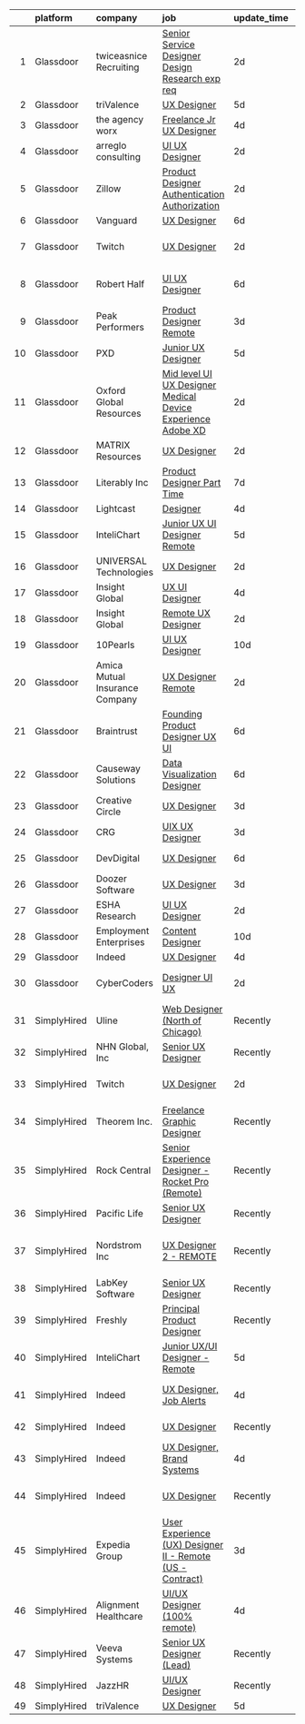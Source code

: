 

|    | platform    | company                        | job                                                                                                                                                                                                                                                                                                                                                                                                                                                                                                                                                                                                                                                                                                                                                                                                                                                                                                                                                                                                                                                                                                                                                                                                                                                                                                                                                                                               | update_time   | location                     |
|---:|:------------|:-------------------------------|:--------------------------------------------------------------------------------------------------------------------------------------------------------------------------------------------------------------------------------------------------------------------------------------------------------------------------------------------------------------------------------------------------------------------------------------------------------------------------------------------------------------------------------------------------------------------------------------------------------------------------------------------------------------------------------------------------------------------------------------------------------------------------------------------------------------------------------------------------------------------------------------------------------------------------------------------------------------------------------------------------------------------------------------------------------------------------------------------------------------------------------------------------------------------------------------------------------------------------------------------------------------------------------------------------------------------------------------------------------------------------------------------------|:--------------|:-----------------------------|
|  1 | Glassdoor   | twiceasnice Recruiting         | [Senior Service Designer  Design Research exp req ](https://www.glassdoor.com/partner/jobListing.htm?pos=116&ao=1110586&s=58&guid=000001823425c019957c9c231f1bead4&src=GD_JOB_AD&t=SR&vt=w&ea=1&cs=1_be7c2093&cb=1658732265915&jobListingId=1008022772521&cpc=7AD1D84939BBEEF3&jrtk=3-0-1g8q2bg2s2inu001-1g8q2bg392982000-f869e75bd97037c4--6NYlbfkN0AIiLXtwtv0BDns9BiY4ItblantFozdL6jLmLxNvS8mvn1ldsy0jlMzRTPuVM5CZZ2wgRODcoKiEE3AygmZ33X1Pvk9X95JRnJYlYmu8VyAo47k29VwhwMzOkzBR5QhmK6-Mnx8SF-4D3yVs7gEFAWvUJaVcCp0Oui9VjcUvlZ_k1X4DK_vo55zOvUeGliPgWbOXC4XiDOHLyzloj8DG-GBpqF0FvIRXG8cuT6nyakGiwpDwaVARaQo6PvC3cZ2XxtCe4waUahlyslc20a9vYrUYQQHDBMhffBCWrk4uqGiwsbDtWVf5c9fIlEOFevCX24DIDTdp1tFSRpXpslwlOTLAYzc7gKlUSRIwnHEgUQuXSpTdO2mF0AN7fM_OjJTaHMQ1acYEDNhUekP_k2saItSInckDFShwNNa5MXJWJzm3LBh97cDZ86cVJZlfpu16rKuzeiNLnlm38S6oTiIah_nDq9HAb1x4hpFGMl2AVreBdioGryIXkgzrkLqc9hf4zVafvsfL9juZz5BO2ocZohIne6zXp9k1sAS07zaRsO0Ng%3D%3D)                                                                                                                                                                                                                                                                                                                                                                                                                                                          | 2d            | New York State               |
|  2 | Glassdoor   | triValence                     | [UX Designer](https://www.glassdoor.com/partner/jobListing.htm?pos=124&ao=1136043&s=58&guid=000001823425c019957c9c231f1bead4&src=GD_JOB_AD&t=SR&vt=w&ea=1&cs=1_dfbf86f0&cb=1658732265919&jobListingId=1008014444681&jrtk=3-0-1g8q2bg2s2inu001-1g8q2bg392982000-bb9abd09e7dc11a9-)                                                                                                                                                                                                                                                                                                                                                                                                                                                                                                                                                                                                                                                                                                                                                                                                                                                                                                                                                                                                                                                                                                                 | 5d            | Remote                       |
|  3 | Glassdoor   | the agency worx                | [Freelance Jr  UX Designer](https://www.glassdoor.com/partner/jobListing.htm?pos=119&ao=1110586&s=58&guid=000001823425c019957c9c231f1bead4&src=GD_JOB_AD&t=SR&vt=w&ea=1&cs=1_5fc1a1a6&cb=1658732265919&jobListingId=1008018535976&cpc=F41FEAB56D215062&jrtk=3-0-1g8q2bg2s2inu001-1g8q2bg392982000-c7e0ed9f65c51b5d--6NYlbfkN0CNOKpjDIEH11s39GTuUki_mvxNbnX5BtDlH5CMrheAnKze_5JrwQ4joDkGUDohP_RL4VSMp0lA_HVqSpwKanxtROJWCBfl8FBq7b7CgtUbKkp5XQIrIISAXvTWQauOzfgFtxtTRxH2b6ZFXmDElVJZViSJZTVFd_J5vsIDdSMcXra51iZiTfCm9SRHtPydGxisI4rLS0zG_hbljoa89q6YB0bvL-h0DvZMi5kXQ6aDI9HTLxf1lx9SMfaejZJRi_toY9urPsbeBzKnL82eMlnw7MgkX79rBu8kd_xmKhOvt3IyhUYoLkUAHjvsEF5jliomuvt7r2qKmXPvryCp3rP5qmXZoCA5mUs8pHP39cQxgYZc4A4EYi2PRzKXZNtfgy2encEHe9uE-XJbwOyFEPExpLrrjHMW0_6snMbEvqVg43VJ6Rt2TudEmqUxShjWHGf2CM-kYaJDhjaUbdzVEbGVGQPxn8yji6VyQU1bF5_G6nAUmZRz_AW3Q4sQadrSRss%3D)                                                                                                                                                                                                                                                                                                                                                                                                                                                                                                                                | 4d            | Remote                       |
|  4 | Glassdoor   | arreglo consulting             | [UI UX Designer](https://www.glassdoor.com/partner/jobListing.htm?pos=127&ao=1136043&s=58&guid=000001823425c019957c9c231f1bead4&src=GD_JOB_AD&t=SR&vt=w&ea=1&cs=1_f651b190&cb=1658732265921&jobListingId=1008022963550&jrtk=3-0-1g8q2bg2s2inu001-1g8q2bg392982000-e202c2de53c6fba3-)                                                                                                                                                                                                                                                                                                                                                                                                                                                                                                                                                                                                                                                                                                                                                                                                                                                                                                                                                                                                                                                                                                              | 2d            | Remote                       |
|  5 | Glassdoor   | Zillow                         | [Product Designer  Authentication   Authorization](https://www.glassdoor.com/partner/jobListing.htm?pos=109&ao=1110586&s=58&guid=000001823425c019957c9c231f1bead4&src=GD_JOB_AD&t=SR&vt=w&cs=1_64e35255&cb=1658732265914&jobListingId=1008023664624&cpc=8795CF9063CD573D&jrtk=3-0-1g8q2bg2s2inu001-1g8q2bg392982000-33c1d3af201724f3--6NYlbfkN0ANMurRYyPEXg08u6OamUd1Mvhk-zhFSGYIZgoJR86UvYL2v6MoUqae-sD5DnU21vodKaM9KoTV1c8LPLLOSfkmXA25b2gwpB9Bb0DAT1JGVhjGTQhdIkWIgwcDQdSB_w8VdaFvzjUqzuqErSoV0_Es1jqDKvJEbUkHjNwgtPI1Mlf_KnF0aZQhiJwFDx289Jz_HrVUL67DJirV7HDMok4PXsVYWd2K5O3n80R4zn859L4m23zBc8zNtebzXOL9rStqQ7WMerhn0Kj0FvRNFFYbusJ6LnduBNsLlDBdtpP-NJYM1o7ZDDKw9Il6Phoq0I-wRkNvc3SsurE9Vm25kW4aO2sEPnEm26Rr-RQ6uoeQ4i8RaPGgufc90diNUcrYWN2NVy5Q1zzIKgeEJeRc2XZG-qHb9O6T-Fg7ofD_Bzd8PPUUPOEabewBDoDfB6yrX6D9iVHZHSdpoVxnaaWfAzrrz-S3JFeQSeiUdAynBH12F84eY-b38oQgok_9KRFNwE8S9ZLkOZ0XQfgfWfUeCjmIR3dgbhMAFocOg43Orfsln-3Ptg8v_Lxm2LSu4xJ98tQPLFAmWNdBuCBaCbPOwNQ13vKMirD_eZ0Dq4vWwDispkGTeB7EhIp9aDVOvHd9_zsRqnKD29OpVA-XlI9OAoMY_wuDGRrpVKj5q-GZJdFkyAXs3eqwbO5UU1KuWc9H9V0Wis1jnh-908vKZCI6sfIKfA_Hm3yAE1_LVQ4PaNcc0eT4LWhUtG9zLZOf2tkXLfj1kphsHe8za5ZDh6S6edIG-Dc83aF8MmCF1R7b5dV-fc9ysl8CCiQADInLITuVp5Uzsi0LFumU7LkoXri5lsIiTAGBeyGqGpXOABV5vrIFUKnWw4G0kPhW)                                                                                                                            | 2d            | Remote                       |
|  6 | Glassdoor   | Vanguard                       | [UX Designer](https://www.glassdoor.com/partner/jobListing.htm?pos=108&ao=1110586&s=58&guid=000001823425c019957c9c231f1bead4&src=GD_JOB_AD&t=SR&vt=w&cs=1_a97052c1&cb=1658732265914&jobListingId=1008012719121&cpc=B076152010A3B66C&jrtk=3-0-1g8q2bg2s2inu001-1g8q2bg392982000-ca902f2d715a43cb--6NYlbfkN0BWQs_M7ZA8XLbIFWVw-PYcVVEPryqVLyWhKaEKPskHy2YkbHyHJDwBFABfX2IzFJUFRIsxY7z-4KfcKbQhDNfGzPyTZgFL2yMW2TdbHptY5QmfxjoI23w9jMOtnl386Kp-2yF5KAlHVin6fjtTo9FpGMuvuo1aBx15Qf890HmH539j9zNFce_tUYrGzx9oV80QOGQoJ9-LUinu0AcVtQqXtj8JMMyoC_KY4xal6wJQJG_0_bjXMWMncbH-p1-cHAZQKgl12p4RkBVIPO2FEM6LxsAOMPZbSHdM-Zq3yUO5U4OTWuRaI7mTQ8pDj-JpQ4hwCOZ5t39OvtFWX_6jX-rSYFVp3_IUa8O24H0czHgIRXvc1HA6Ov_AQ1h4FGI9COWpdsaDb_LBhQ0FJ_RjD7JDd-9dXU5ocIaaOQ7gcBLPXsok2174HRtTF-FNfvyGK5dOePbcMvX8hCkIQhJgMDDNcUwN_Ek9T3OJM-46ixSQ1YfjQUSVYlRjwfUl0GSkQo1LfPYDE_4Uof_-lMy2CJNOBG8NGtyERL9gOLcmMWNwlWFWgrTo2poDxq1tL4psibeBZ7RchME-rE55f0kTMB3i4i2LXe6puJOPDUWW32tPFbCynuif1rwRIrNaayhvXFRraVSp-RquT5ucuJFdb8VffprUU2geTUM_LCSOHcPHXd13V0xwGPdHyiinIcQWjbNM_Kfm6ywdjD11KkzH0avbLiKJJrILsg1RSJ4KMPUk47OgeDluizTOzGrpzXiIgCoCvyB4grcnCcxr-X0Qc299lKnFqa7m0dwBS2Lmt-3hCPlDs6PtIkoSIbPgP2cmwvNJYIMsY4XHY4Vdk-JGbeLf6aPphZgGkcnysZXvT9nsaMGi_MTQfy6B7ZlIPdVsBEx4EInl5piTHg7RVCw91ADe-UIGLY4RmF4Gib_geZhVWLp_vOP0AISMeiG0x5oYDrx8azZezpV8IgelqFTqNVb8zb2lXiOcVS5q-YMZTcwtf_7EOgISWG5b6uIEGZHdOI1xeS3lGH8YrfcaECQWfsc1) | 6d            | Remote                       |
|  7 | Glassdoor   | Twitch                         | [UX Designer](https://www.glassdoor.com/partner/jobListing.htm?pos=125&ao=1136043&s=58&guid=000001823425c019957c9c231f1bead4&src=GD_JOB_AD&t=SR&vt=w&ea=1&cs=1_b9c9e793&cb=1658732265920&jobListingId=1008023252698&jrtk=3-0-1g8q2bg2s2inu001-1g8q2bg392982000-fc45a8ae7dc1d111-)                                                                                                                                                                                                                                                                                                                                                                                                                                                                                                                                                                                                                                                                                                                                                                                                                                                                                                                                                                                                                                                                                                                 | 2d            | San Francisco, CA            |
|  8 | Glassdoor   | Robert Half                    | [UI UX Designer](https://www.glassdoor.com/partner/jobListing.htm?pos=118&ao=1110586&s=58&guid=000001823425c019957c9c231f1bead4&src=GD_JOB_AD&t=SR&vt=w&ea=1&cs=1_4e0cbd0c&cb=1658732265918&jobListingId=1008012936995&cpc=FB7E4A1762AE5BEC&jrtk=3-0-1g8q2bg2s2inu001-1g8q2bg392982000-1e28bc9ed4e4fd94--6NYlbfkN0CpzDdaQkua3np5pkmj49lKioZwmwxQ-yx5plwbYmV_M1N0TAEqFh9qYT8mSqSRLxzUT1iYujST7fUBUUL6mMJ9QATppgbpNeszfpcBo0yaiu8lkcSgslyC2tg1JqU0h4fOtTwmlaIZystF_i9y1EN51jH1vgw7slvdTeFKZw9ze6Kl-E-P8DWD2IDVDSEG-VEs33no4_rl9KYJZ54sa2nbR5UgsxMXUmkX--UlZMOniwZ5ZN94rexxILDVyXqEGZFbctpQQkQ5pZGtqyl2Jdbr8-36uu_G8lQCf6Ugp9tsYtCsYN4KRb7aei-0iqN0rN5xduF168cEy-f0HyJeAUX7LVUtIDk5zt-qfX0FgYCT9sDezb7v2uuf3vvuEFdwV_Pk-6hnfN1AUn3Mmdm6Rx6h1ou0iMQz2gtElCLzdZILHVpPAXCndL5lZREaAUBDRRi5OidfTOWFqSzbWQpfr-VBfmA7ilsVTThCeMfQ7iroixckevv7naAl)                                                                                                                                                                                                                                                                                                                                                                                                                                                                                                                                                         | 6d            | Los Angeles, CA              |
|  9 | Glassdoor   | Peak Performers                | [Product Designer  Remote ](https://www.glassdoor.com/partner/jobListing.htm?pos=117&ao=1110586&s=58&guid=000001823425c019957c9c231f1bead4&src=GD_JOB_AD&t=SR&vt=w&ea=1&cs=1_ebb2d7ba&cb=1658732265915&jobListingId=1008020430278&cpc=B076152010A3B66C&jrtk=3-0-1g8q2bg2s2inu001-1g8q2bg392982000-5b207fdf8f4dbf6e--6NYlbfkN0AX_4CYIvWFVA435E2RDot9sX-OlR2KTHdLRUP7CmfXrIXs_xUKOR6jRoFT4FW3Lv06ErwGOQwPKf_fH5oxbsGvLRNe5Cnhh1W59CwN4ewH2v1qXojJE6qEVrWzHMrkAiT3wlF4Bm5K0gYi0yogsYqU0fPndZ0P8FKjGKMFz16Io1CORQnQMBV0qm7y6zgzkCXGOjBhC9VlcCY7E5mzTRYX9x6glXljyeDNvJUKOqiDiX9XvCL6tm_2zizbUACmh2zNypmKRCw5vznXvUVRwdz7KBeC0WeWMpAWnahBh0jlto0tmk-WkiSt4CvFwUdCMUYOthH8M7G68oHDr2LVDnhlU2wbywkUBM9RPo-CvEAOcDY5k-aLq4lkDrMSlZ0cqmxXrPPAN-2g6O6bZ_NUUSfS2mZwUwJ0nCMYERfYt_UEfkf6hv2zYafRObcZspKFoXDuly5eUC4qfbGV79QaxDWbcueLCIyYPo80JjqeC7LUJav7fzArKN2Ut4R-x6bJFgj_6nVNfg46fA%3D%3D)                                                                                                                                                                                                                                                                                                                                                                                                                                                                                                                  | 3d            | Remote                       |
| 10 | Glassdoor   | PXD                            | [Junior UX Designer](https://www.glassdoor.com/partner/jobListing.htm?pos=122&ao=1136043&s=58&guid=000001823425c019957c9c231f1bead4&src=GD_JOB_AD&t=SR&vt=w&ea=1&cs=1_29e29ce0&cb=1658732265919&jobListingId=1008015051382&jrtk=3-0-1g8q2bg2s2inu001-1g8q2bg392982000-74ab7748673d2741-)                                                                                                                                                                                                                                                                                                                                                                                                                                                                                                                                                                                                                                                                                                                                                                                                                                                                                                                                                                                                                                                                                                          | 5d            | Lancaster, PA                |
| 11 | Glassdoor   | Oxford Global Resources        | [Mid level UI UX Designer  Medical Device Experience Adobe XD ](https://www.glassdoor.com/partner/jobListing.htm?pos=112&ao=1110586&s=58&guid=000001823425c019957c9c231f1bead4&src=GD_JOB_AD&t=SR&vt=w&ea=1&cs=1_e5574062&cb=1658732265915&jobListingId=1008023314640&cpc=47CFDC01B3F81FAC&jrtk=3-0-1g8q2bg2s2inu001-1g8q2bg392982000-0501b490d8cbc3bc--6NYlbfkN0D38dVY1HiwVlRJ2sgHwoll4iKvb8KzfDOOcqRKKsqQYBdEVI9w2agCyPdJw2s4TQrHJi1On-z-yiBahiLhPRa_zZ-92LhNu5GT_njQ3i7ILmra3Dcgk1GWIchEfEykBti8ThaLnn9OdaIUlkdfeEBRo3WKX8y3LtebUQZcR6C-qSHdhmWqPgXdvTrRcde3nRE_Owo4Kdlt7TX7zgAMXxgDQQn0yCD2Ayl9gEVnl0UUhEc7U8LOE6oWgLQA-KLh4d3br4eCiXfSjCjZE6rcIXBbKk4TN8ovHvNvXObcfCK3MS_pOMJcX3Cu9-1Oi83lO_kdTIYSZvhe6wx0B3oWwYeCcxtLngAuGDUTrVIjC32vLKCr0IATUpeBDHN1mbRSQGPqGlf9oIUQICsd2gQOhQp44ieaf9N6wY4AsZ5_yP-FQmFbk295BxS3bBf-_rZtF5N2bEafkgd5v-xJ5Z_kh-wvbP1N7jA8Q3cfGJ1HQiYRgzvb8cQ8xWFQayg5YeXbAsBNE53tKVINMSbQufc4w6jF)                                                                                                                                                                                                                                                                                                                                                                                                                                                                          | 2d            | Remote                       |
| 12 | Glassdoor   | MATRIX Resources               | [UX Designer](https://www.glassdoor.com/partner/jobListing.htm?pos=115&ao=1110586&s=58&guid=000001823425c019957c9c231f1bead4&src=GD_JOB_AD&t=SR&vt=w&ea=1&cs=1_99b34179&cb=1658732265915&jobListingId=1008022186214&cpc=1160948BCBA38B5B&jrtk=3-0-1g8q2bg2s2inu001-1g8q2bg392982000-e51d3719106b4c75--6NYlbfkN0De5ppvndiyxA0pMSLQzOe_j9Mra0KF_8EhxTxOKXtZIfhM20E97mGJuSEbq9mCfhjkuXK0-3gjFKjqmMDuKDV0WWXmsv6M3x7ub_NRZckDa7I9l8lKP4c9q4kwttcPeZf37N2SCu73fiunnF7jm49ss6Wi7MEJIdPKNq9LRAfTmEGCGnP1rSPWSKVUJwZe8S-GRA89L7MmUg3c8Ez0StqS9CzLCirUUSnmOR5cfSvKonIeNF6Xb5M1UslLu45OIZbx0zf-JhK4S7W9C1zs_spTYHKZ961KUopMJnWzp5yEFFZ17To9_PMjZbWCPVa8Hp7UvEAa1rlCxEkUKczuHR26jYhVwLSO4sugOtYUk29KE929E8o_Dv03wXFGtyPUDdWIStKvMZYfWHF0oId6CtvF9vGYAFpkh3QQyveDb0VxtZBwSgy8ymSgI8h2uXWees06YPo947PgkfyYRWHdEThoXJkCR-l3SS1RGc3MvrfM84qduM4jtv120YvvOOR6absLChajDMNuiQsFPp9qXVK0HIs18CSPx1OHgJEuWdbh4A%3D%3D)                                                                                                                                                                                                                                                                                                                                                                                                                                                                                                | 2d            | Madison, NJ                  |
| 13 | Glassdoor   | Literably  Inc                 | [Product Designer  Part Time ](https://www.glassdoor.com/partner/jobListing.htm?pos=128&ao=1136043&s=58&guid=000001823425c019957c9c231f1bead4&src=GD_JOB_AD&t=SR&vt=w&cs=1_6bbc13d4&cb=1658732265921&jobListingId=1008010327675&jrtk=3-0-1g8q2bg2s2inu001-1g8q2bg392982000-ca558aa67d3aed39-)                                                                                                                                                                                                                                                                                                                                                                                                                                                                                                                                                                                                                                                                                                                                                                                                                                                                                                                                                                                                                                                                                                     | 7d            | Remote                       |
| 14 | Glassdoor   | Lightcast                      | [Designer](https://www.glassdoor.com/partner/jobListing.htm?pos=104&ao=1110586&s=58&guid=000001823425c019957c9c231f1bead4&src=GD_JOB_AD&t=SR&vt=w&cs=1_d09b7e5e&cb=1658732265914&jobListingId=1008017615295&cpc=5FEB1BEB8E14EF52&jrtk=3-0-1g8q2bg2s2inu001-1g8q2bg392982000-d74957f2375d8404--6NYlbfkN0DkKenFyqqc7-LGUI0LefNLKAb03uBDxdXH4Qh2AKToKeJUBhpws2HOj-j9Dn5Ir7g1xNZB8QiPmObLm9Je8u_cWzDxcpIfu7ZFJlWZfPLDxhCLowuG21QwQ7UodzQf7-26iKizCkFjp47SBwE4fi-GaniC0nlfUiF9v-kfuzkJKk5XSv8lflMJDW4uaywBvOi2N8Bj8ycAeuMzZ7jN-dUNt_ZJRvFHPHyWTKReGnaoDpj_3NqxAvijKfK9xUG_q0eXGbme8fELPKN6VunE1xSNEvWFUdxDByetD3s_lP1c4kjTKbZjro-s0vYEO_8QvEtORxcRziYeceys0omHyE8WfXQp9OR_qRHWkpUopJlgWQT_L1Fsx0uOBo9rYANQXoverd-f7_aHrGS3PXfxsFj19DHtlEbx14aB7VCkTaqS2Ml6p7fXlhwd4KOCdry9YnYd-EaCytoZoFGN230q4hI-qmifPKaH0LVqUyC1NT3Pv_IrrSKwyE4flyKIFX77NDwLwcM5koL7Fg%3D%3D)                                                                                                                                                                                                                                                                                                                                                                                                                                                                                                                                        | 4d            | Remote                       |
| 15 | Glassdoor   | InteliChart                    | [Junior UX UI Designer   Remote](https://www.glassdoor.com/partner/jobListing.htm?pos=121&ao=1136043&s=58&guid=000001823425c019957c9c231f1bead4&src=GD_JOB_AD&t=SR&vt=w&ea=1&cs=1_8cefeda2&cb=1658732265919&jobListingId=1008015971312&jrtk=3-0-1g8q2bg2s2inu001-1g8q2bg392982000-0dbe805531d277ca-)                                                                                                                                                                                                                                                                                                                                                                                                                                                                                                                                                                                                                                                                                                                                                                                                                                                                                                                                                                                                                                                                                              | 5d            | Charlotte, NC                |
| 16 | Glassdoor   | UNIVERSAL Technologies         | [UX Designer](https://www.glassdoor.com/partner/jobListing.htm?pos=123&ao=1136043&s=58&guid=000001823425c019957c9c231f1bead4&src=GD_JOB_AD&t=SR&vt=w&ea=1&cs=1_694b9e45&cb=1658732265919&jobListingId=1008023132648&jrtk=3-0-1g8q2bg2s2inu001-1g8q2bg392982000-f7d8e9dc23d35da8-)                                                                                                                                                                                                                                                                                                                                                                                                                                                                                                                                                                                                                                                                                                                                                                                                                                                                                                                                                                                                                                                                                                                 | 2d            | Albany, NY                   |
| 17 | Glassdoor   | Insight Global                 | [UX UI Designer](https://www.glassdoor.com/partner/jobListing.htm?pos=114&ao=1110586&s=58&guid=000001823425c019957c9c231f1bead4&src=GD_JOB_AD&t=SR&vt=w&ea=1&cs=1_586b2b6b&cb=1658732265915&jobListingId=1008017608938&cpc=FA84DF7EA1EC2398&jrtk=3-0-1g8q2bg2s2inu001-1g8q2bg392982000-4a6aa1b5e454c963--6NYlbfkN0BKkHZu3wF05EeDimN_p6sYpKCMArvwa95YdH7UpkaBCqbf-VUoJ2eB_NdZcIPYHt1hbZIeMhMy-j-AapHu704jmIlayA_c4P5LbNOmJFQxH70tFtoRhnBPK-gol71n1_FCip3VwEG-dNuD6NR7ubdn8-FyB3hJDW-fMtL1SCAwZZ8kaozmhuxYBctns-cFp0JqfhQwrKDzrb8roc-ckbPVsbzBycR1SLdqKcCQ-_s5aka42fjad3cnLi-ETLYM6vEi_v7irHGxdrtLXUJN1pXv6PHbnh_AoVUBaJPLc9WTcLGAjK08ldrAjEB7EbKsVSrNjgUVjbeprzeTxHGs5Ls8qow2ba_fl9IB7mKJHM7-435O1TFMg9rswDxH0ovM92fmT_Zeb2JX9yDVJBZt9pEvbFgGolLVQxxtI5nLWN27ygzVK_1i3tZ5axey-rLCgEZLST0OUeCJ0joICBbPH6H_eVNUE3-CaDjXbSFfzO0ITvkHhBKH0EqCosQsNne4GkHI6_vVp_kxVQ%3D%3D)                                                                                                                                                                                                                                                                                                                                                                                                                                                                                                                             | 4d            | Remote                       |
| 18 | Glassdoor   | Insight Global                 | [ Remote  UX Designer](https://www.glassdoor.com/partner/jobListing.htm?pos=120&ao=1110586&s=58&guid=000001823425c019957c9c231f1bead4&src=GD_JOB_AD&t=SR&vt=w&cs=1_ef496fb6&cb=1658732265919&jobListingId=1008022986746&cpc=3BA4CE39D5B5DEF5&jrtk=3-0-1g8q2bg2s2inu001-1g8q2bg392982000-cac0cf14c5a41482--6NYlbfkN0BKkHZu3wF05EeDimN_p6sYpKCMArvwa95YdH7UpkaBCqc7l59ErwqcyE8VoIfttn52aFg9gdmDNH7ujC6r6RZYBwHIjjZVhnBwabrKSG-KTr5AvDBc1FcbzB9bqToOYIMxFy9JWxAA0AUK3MbAWi1GC5_adCSys5tCrEeivf4YhoPsD-egfigIgYen9NDA6RmP1hDaVYBnKyCKHzd1KgmX2B8P96pZ7NsoxfLcmS9iTFXsRlVZOyLd5v9ZNcpI_QWC3upSlMB0Btzc2T44G2RZkE3HujkHOPxTVUxk6vaqWK81f_1oghbV7aOVZFN1GG6AD-i5ihZ416S1jyw-FIzlHmRizkxnQ3ieqNQesjLoTLAztRJMTUfasJi9KEg95GJVpb0Xx2auz_0VpPD_jYe55YYB6mwmr2sqSjpM9ZSmGMmAg2SI6EhnGORnhgksQltJk_Z98ys3Trkby1pAHwymlfgfv_9BBjlQ5VEKjF9FPA%3D%3D)                                                                                                                                                                                                                                                                                                                                                                                                                                                                                                                                                            | 2d            | Santa Monica, CA             |
| 19 | Glassdoor   | 10Pearls                       | [UI UX Designer](https://www.glassdoor.com/partner/jobListing.htm?pos=103&ao=1110586&s=58&guid=000001823425c019957c9c231f1bead4&src=GD_JOB_AD&t=SR&vt=w&cs=1_a38e0be5&cb=1658732265913&jobListingId=1008006097055&cpc=0C1A14C72F2C651E&jrtk=3-0-1g8q2bg2s2inu001-1g8q2bg392982000-8954bcb0c80c7128--6NYlbfkN0AZhccrYCUSJlZEde1UnGXnwlG1V9FU8luw-eezWnVYryhvytlOo_vN_9VpuiQWIjKf1VWnHkpAwauXN_L9nOKCQBamihrglgP6Etz8i7tMa89cZh808727uNOypzGqdqO_C43vUxqv2mX3MbNb5yfh2I4Z5xt2E3PNu3CribzXgnDnUdZO02vIxsZ69F3MrI6ywjzinglpY6F3JDWQNC6JciqMzhNfVD1Khil2VZiB0xaAWRUvFoEOJnSh2mNbgWFj80bPK0Z6AFIXEi12cN_cTw8t0bzXYnBwVU6JP2Z1V0673AKOOsB1y2OhmrmDW6Jp8ZQ7H_A8NVTLdUjFFOzkHQfEm3dym8FB8Fs2LDiEXPZvno2e0MOmnrfaEEqJ2XWxuh2qpBSnFkkmlza2LKoSI77GWbNHOtBCaBdxJrRkT7ebhuNwEjWKdePviwO0ZBI%3D)                                                                                                                                                                                                                                                                                                                                                                                                                                                                                                                                                                                                                | 10d           | Tysons Corner, VA            |
| 20 | Glassdoor   | Amica Mutual Insurance Company | [UX Designer   Remote](https://www.glassdoor.com/partner/jobListing.htm?pos=107&ao=1110586&s=58&guid=000001823425c019957c9c231f1bead4&src=GD_JOB_AD&t=SR&vt=w&cs=1_8db4b881&cb=1658732265914&jobListingId=1008023152099&cpc=5EFBB0462F9C6B7A&jrtk=3-0-1g8q2bg2s2inu001-1g8q2bg392982000-45ca01829f84c6f7--6NYlbfkN0DHNsmo6-l5VPEcn0_qUKkjeVx5zfr-x0vwZbi1T4ZBycdf6Jx9Tpj7qckzafRgtcLXdLnxyfmGRzNwjI9YJwsqadLqFdxv6lRP2OBL1QWsxcqwrNLEH9JQf1guwoWx9Co_zfsFmHLjE5O-086nq_43Im-bxeZhuLy022DRje_OCdrWmKee86TwLqaWFPpNcYouGFXGAtz2XGtmWMH_TwGZ0vYk36rjMxDc5oUr8uXojEAxaRdx_otVLvvclJVA-NCeE5DWXtKAt18-FzANKzbbUpAOhEd7OfWDGpKkJr-r6_2irAeMMEieH3JvPlB4OY1-7089VPrIiiJdQjFX_hdea5Hh3gDdCWp7pKXIrk7YJIthIROyjuzRm4ZZ4zmVervmgooLyhXFh5nEdPCwcon3niQRVpR05P_OqLM96pzqWZ8RitSb5Y6hPTz2-7oi8OFzkZprbqZWuV46BuJkSNzJD281iJnNXVdFGETnbAepkyLOU0ZmvjskK2Ce3AWfmSqgyNCM0SQEikfZ82Kh5K0zaaAtcrdVRkswMWSEXf6mkEKdP2VvfAodbmWoc-1xSf3UPnYIVSY12Np_AFnQHqcxt44eMppuOYFK59IGES2cWnAt5koVyOlACjsvdkRY5fK-eC_VeppKm101tYtO_vp7l_6UmpnYXZC-Kbctf3soWM7KdMwCO3zFLh_v_UE8oBH3rgaQvBI6MpAAdQ8iLVpAqn_FG_37Ig_HfancocejQRidTpTeymUqvdvjjceCBhvqo4v2WEzQmqB483NPcp-QuOrb9GVy_IE%3D)                                                                                                                                                                                                                                          | 2d            | Lincoln, RI                  |
| 21 | Glassdoor   | Braintrust                     | [Founding Product Designer  UX UI ](https://www.glassdoor.com/partner/jobListing.htm?pos=130&ao=1136043&s=58&guid=000001823425c019957c9c231f1bead4&src=GD_JOB_AD&t=SR&vt=w&ea=1&cs=1_325c11c3&cb=1658732265921&jobListingId=1008012519381&jrtk=3-0-1g8q2bg2s2inu001-1g8q2bg392982000-7a647dc9e3722146-)                                                                                                                                                                                                                                                                                                                                                                                                                                                                                                                                                                                                                                                                                                                                                                                                                                                                                                                                                                                                                                                                                           | 6d            | San Francisco, CA            |
| 22 | Glassdoor   | Causeway Solutions             | [Data Visualization Designer](https://www.glassdoor.com/partner/jobListing.htm?pos=106&ao=1110586&s=58&guid=000001823425c019957c9c231f1bead4&src=GD_JOB_AD&t=SR&vt=w&ea=1&cs=1_eb0e0066&cb=1658732265914&jobListingId=1008012527643&cpc=451933188B21919D&jrtk=3-0-1g8q2bg2s2inu001-1g8q2bg392982000-8a9ef3f491839388--6NYlbfkN0AN8TosWPrW7QbWK1II3MVvpibBvmk5ketRk8NKSQlC1FXXT31csSEHDB7qiyA4Qj_yrUxy9AjXna_FhBbsLdYfDH55t1t0_llIofeYpM-uHE5gvdIa9wioXk6OFjfF1TYcDFunt1p4b9kSXM9NWyrUo5QRnoPhwKI_867i5621QkcWwbAy2wNlIQpI_bYhQe80c97Z8UM6tnYIfeOJNXigGwxVo6KpbB7IZOCRCapaZAgtZcqLU8K5b6KrplmWSgHCHumWR1ecTHxmdB79eghxnZ1UpfGpymtTcHPTasJGQHcafg02XgaQeO1wqydlk8cyiTyJ42ybhPoYVmt51d862mcAmjgislxKUtXNpIwyg6-DEyhQlMosWEQUk9CcDPmYl2FlvoSYusIu8zEiVud-nT1nE8JEVI8ZkdaQlw0e8I8C5xA5AkYwILxofP0AkKEAjNf7dx9S83xqokBk_zjXO6YVeuVoJ9tAAUXrXg7NynVdDukaLEN0lHfVU8YD2O8%3D)                                                                                                                                                                                                                                                                                                                                                                                                                                                                                                                              | 6d            | Remote                       |
| 23 | Glassdoor   | Creative Circle                | [UX Designer](https://www.glassdoor.com/partner/jobListing.htm?pos=110&ao=1110586&s=58&guid=000001823425c019957c9c231f1bead4&src=GD_JOB_AD&t=SR&vt=w&cs=1_06479614&cb=1658732265914&jobListingId=1008019687061&cpc=C891152315FA1AD8&jrtk=3-0-1g8q2bg2s2inu001-1g8q2bg392982000-3490b4ee8579855d--6NYlbfkN0BPwlZa85gbT4Q3XYQoU_uQn0Qmw9zd_9UNfmcwtqAVud1yvyq1Z4UAlx1bxhDUi3Ibq1HObogXE0iA_gER2SwH8-1EQbhQl7y5LQK1_VFoP6IjV5UN_1-kbqDpDUXTmkd_00nb6dySovp6rLgTqbvKja6P9KCAADVmRt97gLdz4jKUlIyv1peNOu09lnqifrbkZfHwqqb7Bi7WiyboPsla6OuejF5KWUbKsagQkVA_ddAhu_oMcLBoatC__h0vWfKzM6NdrCekR4_MqdnA_ifVbL7rX6h0b8tUnwhQwmCNy98ku4BuiZzBsi-9vAhxgEDUOPQPRNOUVIQ0DrTKskFKBm9GNOCUS4P4zXpLCdXYyn8gA8wghBORwDKOd49jOnxRmLlR6OGimjMhbXFInWygS_XSP8wguuYPY3I-3U3zpZ9P_cdD6dug5_rC5JkBuHZgYLWFJXjL3eFSvncW_9NBb4rdBqj1zCbIUJIl1oakDxJgwbcDW2zUj-1PvCEiKuoIradkkJp8OA%3D%3D)                                                                                                                                                                                                                                                                                                                                                                                                                                                                                                                                     | 3d            | New York, NY                 |
| 24 | Glassdoor   | CRG                            | [UIX UX Designer](https://www.glassdoor.com/partner/jobListing.htm?pos=102&ao=1110586&s=58&guid=000001823425c019957c9c231f1bead4&src=GD_JOB_AD&t=SR&vt=w&cs=1_3341ef71&cb=1658732265913&jobListingId=1008021031630&cpc=0EF3FADC52EC4A72&jrtk=3-0-1g8q2bg2s2inu001-1g8q2bg392982000-b21b95cc2a35372b--6NYlbfkN0D5fR3eNFP5SRj61QAS1DlSNsrWJXaURf-fAz-Qt8Sqf7vwPc3rjBIhlK5ftK21NDjKLXkm6iqWZx3Houl9CLmi61a0bwQ-8UqTn7aExbeAukDVv7CqmJx4SSdmDr86Xt9inGzeXQhXvsE3IQQMbf9Ecdhmqjo_Z_hqZUPQ9mllkqoA3WS6_uqP9v4o7UKpjWlKXrnYJybrxhibpeFzQIfZxRlqlPsfy61yXPu1VeTCoZQ1BraaDwhnOELcRkYtM8wrMaJaPKxrY0IIB5-MGpFWh7iTheAxnAXDcIcO-23bz04geWISUvU0emZgiCrPLKo32VS7Ua2F544cZ9mYAgtnX80si0_vMSjV4CuFP2XDBZoRVwnGYY-eI9NZmA0YbXq9mb29kOXrPgno6oNIXOwGAtTgfpF9gxNK0h9sZPqgRBusUAvQsCzkO9Vtx7BSw23n3CnjTili_Q%3D%3D)                                                                                                                                                                                                                                                                                                                                                                                                                                                                                                                                                                                                 | 3d            | Cincinnati, OH               |
| 25 | Glassdoor   | DevDigital                     | [UX Designer](https://www.glassdoor.com/partner/jobListing.htm?pos=105&ao=1110586&s=58&guid=000001823425c019957c9c231f1bead4&src=GD_JOB_AD&t=SR&vt=w&ea=1&cs=1_a9c9bbfb&cb=1658732265914&jobListingId=1008012334110&cpc=56632219D727AB75&jrtk=3-0-1g8q2bg2s2inu001-1g8q2bg392982000-ddefd025d5a79dc1--6NYlbfkN0AW1VPIeNwljXRckeecbniGiJg_g4iQwJa2X5QM74VyKkIuZufaBWeyGlthje4mXeYEuCyGrdkkvl5iWKHIem4CCK2kF5XP5fnt1ST01m_DAt_52o--3ptZaGEoCWy8kKvl_aodgPdK1A-AvwhGKfi_GKjuioxJ86oJfTF4z1pvZPPJN-R-kWuFOx7Q6ozIfYVWmOVX8PjW03aE7pN4ssl0964n-Os3GLBwvVYyMvXeaff24yp94kb_CO6mypNcO4N5S9PbsFp38EHK_FGVhATk76D39dDwFLS3WWluTMxPyREtuHF37AlmytWjbMLE8UJ-z09O9vOLUzGcWvdQbNTA6-w4NW5ELNWNBkXEBvR9FnKzKfVCPzDEm_KRjMyqT7m1hd4XU4ZS_Q3o5MMh3LWZGHLeZ5do8IF-hYfscWhyXJajZHPCwmtrMyZ9nBp0sx0XY0xwLtk72a23HJHfPnwFgfY6cvd5iRQgNRnrukD9Jd60NgJRVFKU)                                                                                                                                                                                                                                                                                                                                                                                                                                                                                                                                                            | 6d            | Nashville, TN                |
| 26 | Glassdoor   | Doozer Software                | [UX Designer](https://www.glassdoor.com/partner/jobListing.htm?pos=111&ao=1110586&s=58&guid=000001823425c019957c9c231f1bead4&src=GD_JOB_AD&t=SR&vt=w&ea=1&cs=1_3c8fc227&cb=1658732265915&jobListingId=1008020686132&cpc=1CBFC3E34E2A31FF&jrtk=3-0-1g8q2bg2s2inu001-1g8q2bg392982000-af399a0b1d20ab56--6NYlbfkN0Bg38Of9YQ3kJV2XUPt6TrE35Uahq87aC81g7ntBBDzDl4BUeCILnYXLU6PATw19imkHDFJKaE-HSGObwynxPYNNQhTKA2ndTCY7YmDy9cCkYhojGtxSa38bhzrRdXnw_0-kmfL1bmJiYnIa08zgqJNHGQHit03bLAdoz4L3qqqPzUyiVIt9sdpq1XLnml8D5xS5ez3o5zv3WPieJQ4YINNCxlexG5vhH3jBK3qjbHXfY88-GkE2lGZlpQougFpCxjy1gsfugEEWMCzLR2bdFJPKRdBlwXCq0z3A47MDO9vTdiwgKap0EJuASXX5bL6bPSq9-3GSSakRKmdb72ARNUAg9pMEq8a88tvT11KsnSTAx5F4fAO_4Vyx7zkBnBT0L1_zFM4VIB1aKBmnDNR_EmL1xcwg8IalWh-_QTm5aA8l86VC96-vMlQo3jjQxamfpLV9WHcwJ48fa2xwjz7Wqd0rtYp7jaJurY_yTJYVdO9o1X23bg20pAdKEolTSEguLs%3D)                                                                                                                                                                                                                                                                                                                                                                                                                                                                                                                                              | 3d            | Remote                       |
| 27 | Glassdoor   | ESHA Research                  | [UI UX Designer](https://www.glassdoor.com/partner/jobListing.htm?pos=126&ao=1136043&s=58&guid=000001823425c019957c9c231f1bead4&src=GD_JOB_AD&t=SR&vt=w&ea=1&cs=1_6cec02a9&cb=1658732265919&jobListingId=1008023957724&jrtk=3-0-1g8q2bg2s2inu001-1g8q2bg392982000-1242af371a878703-)                                                                                                                                                                                                                                                                                                                                                                                                                                                                                                                                                                                                                                                                                                                                                                                                                                                                                                                                                                                                                                                                                                              | 2d            | Salem, OR                    |
| 28 | Glassdoor   | Employment Enterprises         | [Content Designer](https://www.glassdoor.com/partner/jobListing.htm?pos=129&ao=1136043&s=58&guid=000001823425c019957c9c231f1bead4&src=GD_JOB_AD&t=SR&vt=w&ea=1&cs=1_18f8a299&cb=1658732265921&jobListingId=1008006038739&jrtk=3-0-1g8q2bg2s2inu001-1g8q2bg392982000-ec42faf76777e0aa-)                                                                                                                                                                                                                                                                                                                                                                                                                                                                                                                                                                                                                                                                                                                                                                                                                                                                                                                                                                                                                                                                                                            | 10d           | Remote                       |
| 29 | Glassdoor   | Indeed                         | [UX Designer](https://www.glassdoor.com/partner/jobListing.htm?pos=101&ao=1110586&s=58&guid=000001823425c019957c9c231f1bead4&src=GD_JOB_AD&t=SR&vt=w&cs=1_d914f036&cb=1658732265913&jobListingId=1008017345200&cpc=FD1C1DA32C38CFA7&jrtk=3-0-1g8q2bg2s2inu001-1g8q2bg392982000-7d67b1547d1a7cf8--6NYlbfkN0CiRNM7CVr8YueLFKlzwbFWI0o7IjV438l4sVrvKZ0flpURU_mqoI8EbsK64YRr3OA4-3PX_756GRRl2boqCcJ_HvhgldghQEsTt-vrC7qJBrVqRDhrKjT27mdkRlKC3DtCeGJ6LmkiIT1TVY-TPtLtJOcz1g0v_5udV6KLZoe6KlaLVpD_PyV_u4A_jnG7jHisD0i-Me5RtJti2GMlGtcWUAUNi14RGx2ykui_XJGwxdmx-C9IOtPtLkxDN-jqKeT89OHjakawRBKBqNquLJ9SxIIi73-JvAAgEgxxEdGpxUbI5IWAAcFFIwp28DJo8yVEQEczN95496ti8ck9mWR39LcFBWGzmDD5ALXCbzdEFWW-w3ivnm2uLAQ_mlXcA15zNGbIaSKkl_ucV_vSxqAL1_4aLmgzbF5jpkmTFGZAov8cvYWWELIPyGiSggaFPoK_YpZ81fWI7ZZT6QIA3nvHJPmuHEx5wfQLM-2blTxzxGCkDz_9ZJ1UD7oFaaCyIwo05insFdZbsuNTr1YxIlgv)                                                                                                                                                                                                                                                                                                                                                                                                                                                                                                                                 | 4d            | Seattle, WA                  |
| 30 | Glassdoor   | CyberCoders                    | [Designer UI UX](https://www.glassdoor.com/partner/jobListing.htm?pos=113&ao=1110586&s=58&guid=000001823425c019957c9c231f1bead4&src=GD_JOB_AD&t=SR&vt=w&ea=1&cs=1_e46a564d&cb=1658732265915&jobListingId=1008023224603&cpc=6FC5BA77C9A4CD78&jrtk=3-0-1g8q2bg2s2inu001-1g8q2bg392982000-b7ab421e88ebb7f0--6NYlbfkN0CpFJQzrgRR8WqXWK1qKKEqALWJw739KlKqr2H-MSI4eoBlI4EFrmor2FYZMP3muM0rsFs5SITX9WkbuEZ2BpPAzqKgj6HQfLjv0AwaWu3pWq3mIteIq5ut5HTe70hCOkeloyw85nh2YLf3t4vuiQWni6Kz2PYSCGQW7eVDqhipttziE4TbVVcrfPj4HNbtBvVDwvWn3uREigqDUtTr2jynpJbtHKpcXcNXx4u9PpkXL5BDY09UReM-9vqr8fc5BMt2cQSYXqKqOoOoiZ5OsUxeotGtqJeoPMJ2ukT8kxr4hJ150sUSdCzIh5Fiplm7GxxRhdtdSH2XpOr8SDWO-GlAQ9XM4uRtntgmbUKOZehhNqbHrocla6P7oSKhIjODqB-tKRXKh3WO1950pQbFBj0tfs7M6g7hZUuPoKLFA3YrLX50TLvAoAz396aY_wRs6GMp7qSyx6D4eoCwM_X_EQlBptOcTDiVPK3eLDCkNGsLuBIe-EzydHTH6TUYBo_2Fs38T5m8SxqZOgWLIjJSbeqnTSrKZW0lBh5UVqTLjSK_cX1RJWZ-5UjxyjJti8mUeB-ovOjPpJbYOzJxTh5FAy0eJPCFE0jjtcYXu0UB6x8YN0lBacyAUR3h0SdBxtOqGQr_h_ZC76Kw8Bis7cvKNpi6UtSseRakY2LSxxzq99_C9BaSLTWizK4buxSTdC5b2foQw4Q5_5e54bDTFwRzd01msbW3m7-EJRPO0r6U8M7x899vu3yObFp0oe1QgfykX68Gt1B6HGy0WqvAWKq7VTypAbK2Sbyoq3qYy8cbWhIVADOS7DCzC3M58QwV01RkICDmMUHIVVrQZUnZuhRcBXDTPVMuak2GgsM0v9fRsJ0GDYtzaDcM1FO48MowrrQnNmzVR-_zgQoZLzI6qvN54ixZdM5N6GusbjxlMxcOZA_Tc7AI3TD_gNcum_y-Uklw5Kdnyl9h4io0vcxgqaLhD6J78D26kMX4XUE%3D)                                           | 2d            | San Francisco, CA            |
| 31 | SimplyHired | Uline                          | [Web Designer (North of Chicago)](https://www.simplyhired.com/job/R7nnTqvsbmA4vbD-Y5wWE_kvbR_E8JahJe36WFvxALSsjU3nTzxarA?q=ux+designer)                                                                                                                                                                                                                                                                                                                                                                                                                                                                                                                                                                                                                                                                                                                                                                                                                                                                                                                                                                                                                                                                                                                                                                                                                                                           | Recently      | Chicago, IL                  |
| 32 | SimplyHired | NHN Global, Inc                | [Senior UX Designer](https://www.simplyhired.com/job/kh0fuZOlfK7wJKty4B8ZW70NirHZRlCiFAtdwdwY6ml002eFcT2lfA?q=ux+designer)                                                                                                                                                                                                                                                                                                                                                                                                                                                                                                                                                                                                                                                                                                                                                                                                                                                                                                                                                                                                                                                                                                                                                                                                                                                                        | Recently      | Remote                       |
| 33 | SimplyHired | Twitch                         | [UX Designer](https://www.simplyhired.com/job/EDo_Qvr7vFIdWM6egrHL50-2QdTdA4HmO_WRL0tGp1BAcwz7azruXQ?q=ux+designer)                                                                                                                                                                                                                                                                                                                                                                                                                                                                                                                                                                                                                                                                                                                                                                                                                                                                                                                                                                                                                                                                                                                                                                                                                                                                               | 2d            | San Francisco, CA            |
| 34 | SimplyHired | Theorem Inc.                   | [Freelance Graphic Designer](https://www.simplyhired.com/job/X9uns7gwmHwlm_ccFdh4AiB-UXISgpLZ7m-DP3rc-uv3Ok7Ouux7Ig?q=ux+designer)                                                                                                                                                                                                                                                                                                                                                                                                                                                                                                                                                                                                                                                                                                                                                                                                                                                                                                                                                                                                                                                                                                                                                                                                                                                                | Recently      | Remote                       |
| 35 | SimplyHired | Rock Central                   | [Senior Experience Designer - Rocket Pro (Remote)](https://www.simplyhired.com/job/WFOQFrw2mphynW-NsIpy91iE8xWR5Lm0fNy65Uhq_2M__KiA2xz0ow?q=ux+designer)                                                                                                                                                                                                                                                                                                                                                                                                                                                                                                                                                                                                                                                                                                                                                                                                                                                                                                                                                                                                                                                                                                                                                                                                                                          | Recently      | Detroit, MI                  |
| 36 | SimplyHired | Pacific Life                   | [Senior UX Designer](https://www.simplyhired.com/job/ltDW7M23Qne5QOtgPuVmKIA8JpeJWBWRy5E5NfzFsfFRk_UNIMTomg?q=ux+designer)                                                                                                                                                                                                                                                                                                                                                                                                                                                                                                                                                                                                                                                                                                                                                                                                                                                                                                                                                                                                                                                                                                                                                                                                                                                                        | Recently      | Newport Beach, CA            |
| 37 | SimplyHired | Nordstrom Inc                  | [UX Designer 2 - REMOTE](https://www.simplyhired.com/job/G7K-Dw4pbOIDgo33BRtTLoK_qhJ0YGJWTJYxobooM5PjZ8xa1uVetQ?q=ux+designer)                                                                                                                                                                                                                                                                                                                                                                                                                                                                                                                                                                                                                                                                                                                                                                                                                                                                                                                                                                                                                                                                                                                                                                                                                                                                    | Recently      | Los Angeles, CA +5 locations |
| 38 | SimplyHired | LabKey Software                | [Senior UX Designer](https://www.simplyhired.com/job/1Sb1F07gkcoYvDkxozIfGgYSpFEbxhfg058UdQNPx4izlU_I9m6Wjw?q=ux+designer)                                                                                                                                                                                                                                                                                                                                                                                                                                                                                                                                                                                                                                                                                                                                                                                                                                                                                                                                                                                                                                                                                                                                                                                                                                                                        | Recently      | Washington State             |
| 39 | SimplyHired | Freshly                        | [Principal Product Designer](https://www.simplyhired.com/job/J3-4IY7jtCXT6TVL4qmUa7HhxOUgrWSxXaTQ4R2KLRe611do-0a3nw?q=ux+designer)                                                                                                                                                                                                                                                                                                                                                                                                                                                                                                                                                                                                                                                                                                                                                                                                                                                                                                                                                                                                                                                                                                                                                                                                                                                                | Recently      | New York, NY                 |
| 40 | SimplyHired | InteliChart                    | [Junior UX/UI Designer - Remote](https://www.simplyhired.com/job/V0hpIU5_zTQr1OhAlwytjov1oxXRqvCsAk3BQFh9MuRvSwsGZRzCJQ?q=ux+designer)                                                                                                                                                                                                                                                                                                                                                                                                                                                                                                                                                                                                                                                                                                                                                                                                                                                                                                                                                                                                                                                                                                                                                                                                                                                            | 5d            | Charlotte, NC                |
| 41 | SimplyHired | Indeed                         | [UX Designer, Job Alerts](https://www.simplyhired.com/job/C52WxlrlkpZuZam8GWEGv9Ee4QgUgrrAlIDDo3qt7x2ac4BxEOb30w?q=ux+designer)                                                                                                                                                                                                                                                                                                                                                                                                                                                                                                                                                                                                                                                                                                                                                                                                                                                                                                                                                                                                                                                                                                                                                                                                                                                                   | 4d            | United States +4 locations   |
| 42 | SimplyHired | Indeed                         | [UX Designer](https://www.simplyhired.com/job/URziMhrNTaKa1PLKfIfrhF-GuRmaj4gn2FhVHZfhBU3tWsV0R0J4dw?q=ux+designer)                                                                                                                                                                                                                                                                                                                                                                                                                                                                                                                                                                                                                                                                                                                                                                                                                                                                                                                                                                                                                                                                                                                                                                                                                                                                               | Recently      | United States                |
| 43 | SimplyHired | Indeed                         | [UX Designer, Brand Systems](https://www.simplyhired.com/job/clMx9_bv10wX8j75miDoxCIUelGgZU8GK5WCkKPa6qLn8NFL4UFZMw?q=ux+designer)                                                                                                                                                                                                                                                                                                                                                                                                                                                                                                                                                                                                                                                                                                                                                                                                                                                                                                                                                                                                                                                                                                                                                                                                                                                                | 4d            | United States                |
| 44 | SimplyHired | Indeed                         | [UX Designer](https://www.simplyhired.com/job/URziMhrNTaKa1PLKfIfrhF-GuRmaj4gn2FhVHZfhBU3tWsV0R0J4dw?q=ux+designer)                                                                                                                                                                                                                                                                                                                                                                                                                                                                                                                                                                                                                                                                                                                                                                                                                                                                                                                                                                                                                                                                                                                                                                                                                                                                               | Recently      | United States +4 locations   |
| 45 | SimplyHired | Expedia Group                  | [User Experience (UX) Designer II - Remote (US - Contract)](https://www.simplyhired.com/job/09HbBvc8-La1dSjCQcr5xVrMy2dCE4ENyjMRmvo-AyWpKzijy8JdHg?q=ux+designer)                                                                                                                                                                                                                                                                                                                                                                                                                                                                                                                                                                                                                                                                                                                                                                                                                                                                                                                                                                                                                                                                                                                                                                                                                                 | 3d            | Remote                       |
| 46 | SimplyHired | Alignment Healthcare           | [UI/UX Designer (100% remote)](https://www.simplyhired.com/job/VDAEUZztt6pHG5xpJZ1eq9U6WCAQj4_n2PhHccUqMPdJUzI7lUehLA?q=ux+designer)                                                                                                                                                                                                                                                                                                                                                                                                                                                                                                                                                                                                                                                                                                                                                                                                                                                                                                                                                                                                                                                                                                                                                                                                                                                              | 4d            | Remote +1 location           |
| 47 | SimplyHired | Veeva Systems                  | [Senior UX Designer (Lead)](https://www.simplyhired.com/job/zotqg0LNyggwCvIVEN0GQD5X9uMwPE4Ruxm9_8sypuf_l-NU82U_IQ?q=ux+designer)                                                                                                                                                                                                                                                                                                                                                                                                                                                                                                                                                                                                                                                                                                                                                                                                                                                                                                                                                                                                                                                                                                                                                                                                                                                                 | Recently      | Boston, MA                   |
| 48 | SimplyHired | JazzHR                         | [UI/UX Designer](https://www.simplyhired.com/job/Yex-YG7sq9tWe_fCm2zUaKg6yD-f2KXwXGI-SyCZZsuKoWKWbf6SPA?q=ux+designer)                                                                                                                                                                                                                                                                                                                                                                                                                                                                                                                                                                                                                                                                                                                                                                                                                                                                                                                                                                                                                                                                                                                                                                                                                                                                            | Recently      | Remote                       |
| 49 | SimplyHired | triValence                     | [UX Designer](https://www.simplyhired.com/job/GP6mPmVB7T29L4RjdKbgARbMXCQSvxm1CRK-SE125d4Old7a1nNfpQ?q=ux+designer)                                                                                                                                                                                                                                                                                                                                                                                                                                                                                                                                                                                                                                                                                                                                                                                                                                                                                                                                                                                                                                                                                                                                                                                                                                                                               | 5d            | Remote                       |